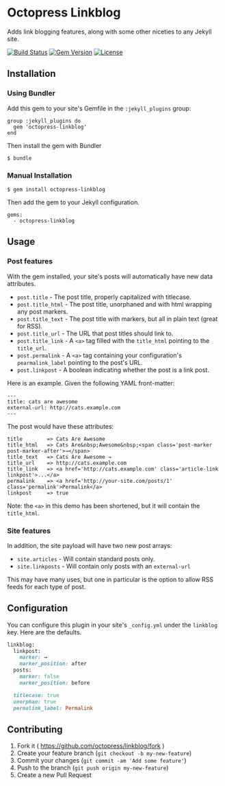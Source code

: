 # Octopress Linkblog

Adds link blogging features, along with some other niceties to any Jekyll site.

[![Build Status](https://travis-ci.org/octopress/linkblog.svg)](https://travis-ci.org/octopress/linkblog)
[![Gem Version](http://img.shields.io/gem/v/octopress-linkblog.svg)](https://rubygems.org/gems/octopress-linkblog)
[![License](http://img.shields.io/:license-mit-blue.svg)](http://octopress.mit-license.org)

## Installation

### Using Bundler

Add this gem to your site's Gemfile in the `:jekyll_plugins` group:

    group :jekyll_plugins do
      gem 'octopress-linkblog'
    end

Then install the gem with Bundler

    $ bundle

### Manual Installation

    $ gem install octopress-linkblog

Then add the gem to your Jekyll configuration.

    gems:
      - octopress-linkblog

## Usage

### Post features

With the gem installed, your site's posts will automatically have new data attributes.

- `post.title` - The post title, properly capitalized with titlecase.
- `post.title_html` - The post title, unorphaned and with html wrapping any post markers. 
- `post.title_text` - The post title with markers, but all in plain text (great for RSS).
- `post.title_url` - The URL that post titles should link to.
- `post.title_link` - A `<a>` tag filled with the `title_html` pointing to the `title_url`.
- `post.permalink` - A `<a>` tag containing your configuration's `pearmalink_label` pointing to the post's URL.
- `post.linkpost` - A boolean indicating whether the post is a link post.

Here is an example. Given the following YAML front-matter:

```
---
title: cats are awesome
external-url: http://cats.example.com
---
```

The post would have these attributes:

```
title        => Cats Are Awesome
title_html   => Cats Are&nbsp;Awesome&nbsp;<span class='post-marker post-marker-after'>→</span>
title_text   => Cats Are Awesome →
title_url    => http://cats.example.com
title_link   => <a href='http://cats.example.com' class='article-link linkpost'>...</a>
permalink    => <a href='http://your-site.com/posts/1' class='permalink'>Permalink</a>
linkpost     => true
```

Note: the `<a>` in this demo has been shortened, but it will contain the `title_html`.


### Site features

In addition, the site payload will have two new post arrays:

- `site.articles` - Will contain standard posts only.
- `site.linkposts` - Will contain only posts with an `external-url`

This may have many uses, but one in particular is the option to allow RSS feeds for each type
of post.

## Configuration

You can configure this plugin in your site's `_config.yml` under the `linkblog` key. Here are the defaults.

```ruby
linkblog:
  linkpost:
    marker: →
    marker_position: after
  posts:
    marker: false
    marker_position: before

  titlecase: true
  unorphan: true
  permalink_label: Permalink
```

## Contributing

1. Fork it ( https://github.com/octopress/linkblog/fork )
2. Create your feature branch (`git checkout -b my-new-feature`)
3. Commit your changes (`git commit -am 'Add some feature'`)
4. Push to the branch (`git push origin my-new-feature`)
5. Create a new Pull Request

